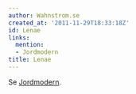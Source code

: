 ```yaml
---
author: Wahnstrom.se
created_at: '2011-11-29T18:33:18Z'
id: Lenae
links:
  mention:
  - Jordmodern
title: Lenae
---
```


Se [Jordmodern].

  [Jordmodern]: Jordmodern